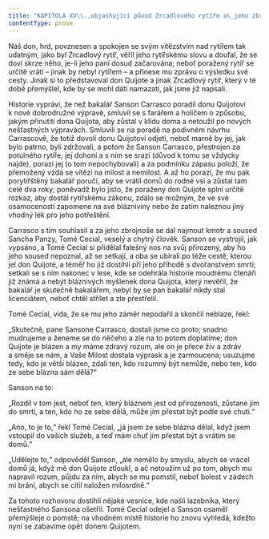 ```yaml
---
title: "KAPITOLA XV\\.,objasňující původ Zrcadlového rytíře a\_jeho zbrojnoše\\."
contentType: prose
---
```


<section>

Náš don, hrd, povznesen a spokojen se svým vítězstvím nad rytířem tak udatným, jako byl Zrcadlový rytíř, věřil jeho rytířskému slovu a doufal, že se doví skrze něho, je-li jeho paní dosud začarována; neboť poražený rytíř se určitě vrátí – jinak by nebyl rytířem – a přinese mu zprávu o výsledku své cesty. Jinak si to představoval don Quijote a jinak Zrcadlový rytíř, který v té době přemýšlel, kde by se mohl dáti namazati, jak jsme již napsali.

Historie vypráví, že než bakalář Sanson Carrasco poradil donu Quijotovi k nové dobrodružné výpravě, smluvil se s farářem a holičem o způsobu, jakým přinutiti dona Quijota, aby zůstal v klidu doma a netoužil po nových nešťastných výpravách. Smluvili se na poradě na podivném návrhu Carrascově, že totiž dovolí donu Quijotovi odjeti, neboť marně by jej, jak bylo patrno, byli zdržovali, a potom že Sanson Carrasco, přestrojen za potulného rytíře, jej dohoní a s ním se srazí (důvod k tomu se vždycky najde), porazí jej (o tom nepochybovali) a za podmínku zápasu položí, že přemožený vzdá se vítězi na milost a nemilost. A až ho porazí, že mu pak porytířštěný bakalář poručí, aby se vrátil domů do rodné vsi a zůstal tam celé dva roky; poněvadž bylo jisto, že poražený don Quijote splní určitě rozkaz, aby dostál rytířskému zákonu, zdálo se možným, že ve své osamocenosti zapomene na své blázniviny nebo že zatím naleznou jiný vhodný lék pro jeho potřeštění.

Carrasco s tím souhlasil a za jeho zbrojnoše se dal najmout kmotr a soused Sancha Panzy, Tomé Cecial, veselý a chytrý člověk. Sanson se vystrojil, jak vypsáno, a Tomé Cecial si přidělal falešný nos na svůj přirozený, aby ho jeho soused nepoznal, až se setkají, a oba se ubírali po téže cestě, kterou jel don Quijote, a téměř ho již dostihli při jeho příhodě s dvořanstvem smrti; setkali se s ním nakonec v lese, kde se odehrála historie moudrému čtenáři již známá a nebýt bláznivých myšlenek dona Quijota, který nevěřil, že bakalář je skutečně bakalářem, nebyl by se pan bakalář nikdy stal licenciátem, neboť chtěl střílet a zle přestřelil.

Tomé Cecial, vida, že se mu jeho záměr nepodařil a skončil neblaze, řekl:

„Skutečně, pane Sansone Carrasco, dostali jsme co proto; snadno mudrujeme a ženeme se do něčeho a zle na to potom doplatíme; don Quijote je blázen a my máme zdravý rozum, ale on je přece živ a zdráv a směje se nám, a Vaše Milost dostala výprask a je zarmoucena; usuzujme tedy, kdo je větší blázen, zdali ten, kdo rozumný být nemůže, nebo ten, kdo ze sebe blázna sám dělá?“

Sanson na to:

„Rozdíl v tom jest, neboť ten, který bláznem jest od přirozenosti, zůstane jím do smrti, a ten, kdo ho ze sebe dělá, může jím přestat být podle své chuti.“

„Ano, to je to,“ řekl Tomé Cecial, „já jsem ze sebe blázna dělal, když jsem vstoupil do vašich služeb, a teď mám chuť jím přestat být a vrátím se domů.“

„Udělejte to,“ odpověděl Sanson, „ale nemělo by smyslu, abych se vracel domů já, když mě don Quijote ztloukl, a ač netoužím už po tom, abych mu napravil rozum, půjdu za ním, abych se mu pomstil, neboť bolest v zádech mi brání, abych se cítil naložen milosrdně.“

Za tohoto rozhovoru dostihli nějaké vesnice, kde našli lazebníka, který nešťastného Sansona ošetřil. Tomé Cecial odejel a Sanson osaměl přemýšleje o pomstě; na vhodném místě historie ho znovu vyhledá, kdežto nyní se zabavíme opět donem Quijotem.

</section>
